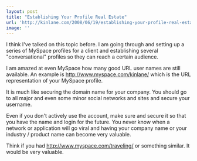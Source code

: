 ```yaml
---
layout: post
title: "Establishing Your Profile Real Estate"
url: 'http://kinlane.com/2008/06/19/establishing-your-profile-real-estate/'
image: ''
---
```


I think I've talked on this topic before. I am going through and setting up a series of MySpace profiles for a client and establishing several "conversational" profiles so they can reach a certain audience.

I am amazed at even MySpace how many good URL user names are still available. An example is http://www.myspace.com/kinlane/ which is the URL representation of your MySpace profile.

It is much like securing the domain name for your company. You should go to all major and even some minor social networks and sites and secure your username.

Even if you don't actively use the account, make sure and secure it so that you have the name and login for the future. You never know when a network or application will go viral and having your company name or your industry / product name can become very valuable.

Think if you had http://www.myspace.com/traveling/ or something similar. It would be very valuable.